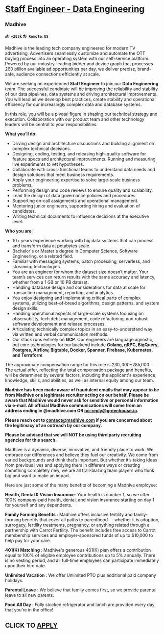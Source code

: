 # [Staff Engineer - Data Engineering](https://www.remotewlb.com/apply/staff-engineer-data-engineering-40881)  
### Madhive  
#### `💰 ~285k` `🌎 Remote,US`  

Madhive is the leading tech company engineered for modern TV advertising. Advertisers seamlessly customize and automate the OTT buying process into an operating system with our self-service platform. Powered by our industry-leading bidder and device graph that processes 260 billion available ad opportunities per day, we deliver precise, brand-safe, audience connections efficiently at scale.

We are seeking an experienced **Staff Engineer** to join our **Data Engineering** team. The successful candidate will be improving the reliability and stability of our data pipelines, data systems and driving architectural improvements. You will lead as we develop best practices, create stability and operational efficiency for our increasingly complex data and database systems.

In this role, you will be a pivotal figure in shaping our technical strategy and execution. Collaboration with our product team and other technology leaders will be central to your responsibilities.  
  
 **What you’ll do:**

  * Driving design and architecture discussions and building alignment on complex technical decisions.
  * Designing, coding, testing, and releasing high-quality software for feature specs and architectural improvements. Running and measuring live experiments to vet hypotheses.
  * Collaborate with cross-functional teams to understand data needs and design solutions that meet business requirements.
  * Apply your engineering expertise to solve large-scale business problems.
  * Performing design and code reviews to ensure quality and scalability.
  * Lead the design of data governance policies and procedures.
  * Supporting on-call assignments and operational management.
  * Mentoring junior engineers, supporting hiring and evaluation of candidates.
  * Writing technical documents to influence decisions at the executive level.

**Who you are:**

  * 10+ years experience working with big data systems that can process and transform data at petabytes scale. 
  * Bachelor's or Master's degree in Computer Science, Software Engineering, or a related field.
  * Familiar with messaging systems, batch processing, serverless, and streaming technologies. 
  * You are an engineer for whom the dataset size doesn’t matter. Your team’s services can return results with the same accuracy and latency, whether from a 1 GB or 10 PB dataset.
  * Handling database design and considerations for data at scale for transaction management, reporting, and analytics.
  * You enjoy designing and implementing critical parts of complex systems, utilizing best-of-breed algorithms, design patterns, and system design skills.
  * Handling operational aspects of large-scale systems focusing on observability, tech debt management, code refactoring, and robust software development and release processes.
  * Articulating technically complex topics in an easy-to-understand way via written and verbal communication methods.
  * Our stack runs entirely on **GCP**. Our engineers are language agnostic, but core technologies for our backend include **Golang, gRPC, BigQuery, Postgres, Airflow, Bigtable, Docker, Spanner, Firebase, Kubernetes, and Terraform**.

The approximate compensation range for this role is $230,000-$285,000. The actual offer, reflecting the total compensation package and benefits, will be determined by several factors, including the applicant's experience, knowledge, skills, and abilities, as well as internal equity among our team.

 **Madhive has been made aware of fraudulent emails that may appear to be from Madhive or a legitimate recruiter acting on our behalf. Please be aware that Madhive would never ask for sensitive or personal information via e-mail. All official Madhive communications will come from an address ending in @madhive.com OR no-reply@greenhouse.io.**

**Please reach out to contact@madhive.com if you are concerned about the legitimacy of an outreach by our company.**

**Please be advised that we will NOT be using third party recruiting agencies for this search.**  
  
Madhive is a dynamic, diverse, innovative, and friendly place to work. We embrace our differences and believe they fuel our creativity. We come from varied backgrounds and think that’s important. But whether it’s taking ideas from previous lives and applying them in different ways or creating something completely new, we are all trail-blazing team players who think big and want to make an impact.

Here are just some of the many benefits of becoming a Madhive employee:

**Health, Dental & Vision Insurance**: Your health is number 1, so we offer 100% company-paid health, dental, and vision insurance starting on day 1 for yourself and any dependents.

**Family Forming Benefits** : Madhive offers inclusive fertility and family-forming benefits that cover all paths to parenthood — whether it is adoption, surrogacy, fertility treatments, pregnancy, or anything related through a partnership with Carrot Fertility. The benefit includes free access to Carrot membership services and employer-sponsored funds of up to $10,000 to help pay for your care.

**401(K) Matching** : Madhive's generous 401(K) plan offers a contribution equal to 100% of eligible employee contributions up to 5% annually. There is no vesting period, and all full-time employees can participate immediately upon their hire date.

**Unlimited Vacation** : We offer Unlimited PTO plus additional paid company holidays.

**Parental Leave** : We believe that family comes first, so we provide parental leave to all new parents.

**Food All Day** : Fully stocked refrigerator and lunch are provided every day that you're in the office!

  
## CLICK TO [APPLY](https://www.remotewlb.com/apply/staff-engineer-data-engineering-40881)

